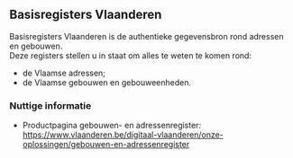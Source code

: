 ## Basisregisters Vlaanderen

Basisregisters Vlaanderen is de authentieke gegevensbron rond adressen en gebouwen.  
Deze registers stellen u in staat om alles te weten te komen rond:
- de Vlaamse adressen;
- de Vlaamse gebouwen en gebouweenheden.

### Nuttige informatie

- Productpagina gebouwen- en adressenregister: https://www.vlaanderen.be/digitaal-vlaanderen/onze-oplossingen/gebouwen-en-adressenregister
  
    
      
        
          
            
  
  
